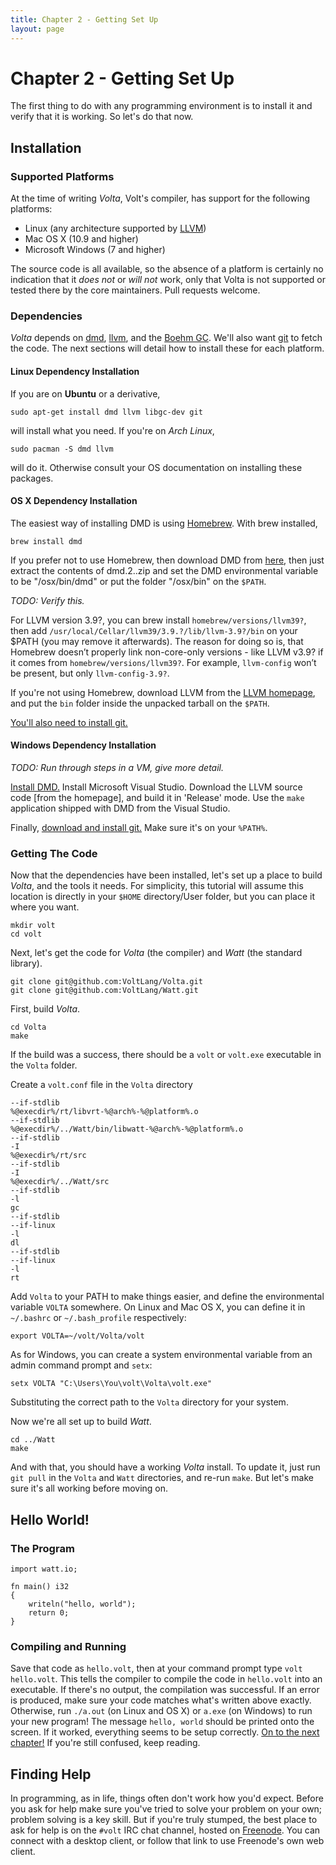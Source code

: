 ```yaml
---
title: Chapter 2 - Getting Set Up
layout: page
---
```

# Chapter 2 - Getting Set Up

The first thing to do with any programming environment is to install it and verify that it is working. So let's do that now.

## Installation

### Supported Platforms

At the time of writing *Volta*, Volt's compiler, has support for the following platforms:

* Linux (any architecture supported by [LLVM](http://llvm.org))
* Mac OS X (10.9 and higher)
* Microsoft Windows (7 and higher)

The source code is all available, so the absence of a platform is certainly no indication that it *does not* or *will not* work, only that Volta is not supported or tested there by the core maintainers. Pull requests welcome.

### Dependencies

*Volta* depends on [dmd](dlang.org), [llvm](llvm.org), and the [Boehm GC](http://www.hboehm.info/gc/). We'll also want [git](git-scm.com) to fetch the code. The next sections will detail how to install these for each platform.

#### Linux Dependency Installation

If you are on **Ubuntu** or a derivative,

	sudo apt-get install dmd llvm libgc-dev git

will install what you need. If you're on *Arch Linux*,

	sudo pacman -S dmd llvm

will do it. Otherwise consult your OS documentation on installing these packages.

#### OS X Dependency Installation

The easiest way of installing DMD is using [Homebrew](brew.sh). With brew installed,

	brew install dmd

If you prefer not to use Homebrew, then download DMD from [here](http://dlang.org/download.html), then just extract the contents of dmd.2..zip and set the DMD environmental variable to be "/osx/bin/dmd" or put the folder "/osx/bin" on the `$PATH`.

*TODO: Verify this.*

For LLVM version 3.9?, you can brew install `homebrew/versions/llvm39?`, then add `/usr/local/Cellar/llvm39/3.9.?/lib/llvm-3.9?/bin` on your $PATH (you may remove it afterwards). The reason for doing so is, that Homebrew doesn’t properly link non-core-only versions - like LLVM v3.9? if it comes from `homebrew/versions/llvm39?`. For example, `llvm-config` won’t be present, but only `llvm-config-3.9?`.

If you're not using Homebrew, download LLVM from the [LLVM homepage](llvm.org), and put the `bin` folder inside the unpacked tarball on the `$PATH`.

[You'll also need to install git.](https://git-scm.com/download/mac)

#### Windows Dependency Installation

*TODO: Run through steps in a VM, give more detail.*

[Install DMD.](dlang.org) Install Microsoft Visual Studio. Download the LLVM source code [from the homepage], and build it in 'Release' mode. Use the `make` application shipped with DMD from the Visual Studio.

Finally, [download and install git.](https://git-scm.com/download/win) Make sure it's on your `%PATH%`.

### Getting The Code

Now that the dependencies have been installed, let's set up a place to build *Volta*, and the tools it needs. For simplicity, this tutorial will assume this location is directly in your `$HOME` directory/User folder, but you can place it where you want.

	mkdir volt
	cd volt

Next, let's get the code for *Volta* (the compiler) and *Watt* (the standard library).

	git clone git@github.com:VoltLang/Volta.git
	git clone git@github.com:VoltLang/Watt.git

First, build *Volta*.

	cd Volta
	make

If the build was a success, there should be a `volt` or `volt.exe` executable in the `Volta` folder.

Create a `volt.conf` file in the `Volta` directory

	--if-stdlib
	%@execdir%/rt/libvrt-%@arch%-%@platform%.o
	--if-stdlib
	%@execdir%/../Watt/bin/libwatt-%@arch%-%@platform%.o
	--if-stdlib
	-I
	%@execdir%/rt/src
	--if-stdlib
	-I
	%@execdir%/../Watt/src
	--if-stdlib
	-l
	gc
	--if-stdlib
	--if-linux
	-l
	dl
	--if-stdlib
	--if-linux
	-l
	rt

Add `Volta` to your PATH to make things easier, and define the environmental variable `VOLTA` somewhere. On Linux and Mac OS X, you can define it in `~/.bashrc` or `~/.bash_profile` respectively:

	export VOLTA=~/volt/Volta/volt

As for Windows, you can create a system environmental variable from an admin command prompt and `setx`:

	setx VOLTA "C:\Users\You\volt\Volta\volt.exe"

Substituting the correct path to the `Volta` directory for your system.

Now we're all set up to build *Watt*.

	cd ../Watt
	make

And with that, you should have a working *Volta* install. To update it, just run `git pull` in the `Volta` and `Watt` directories, and re-run `make`. But let's make sure it's all working before moving on.

## Hello World!

### The Program

	import watt.io;

	fn main() i32
	{
		writeln("hello, world");
		return 0;
	}

### Compiling and Running

Save that code as `hello.volt`, then at your command prompt type `volt hello.volt`. This tells the compiler to compile the code in `hello.volt` into an executable. If there's no output, the compilation was successful. If an error is produced, make sure your code matches what's written above exactly. Otherwise, run `./a.out` (on Linux and OS X) or `a.exe` (on Windows) to run your new program! The message `hello, world` should be printed onto the screen. If it worked, everything seems to be setup correctly. [On to the next chapter!](c3-steps.html) If you're still confused, keep reading.

## Finding Help

In programming, as in life, things often don't work how you'd expect. Before you ask for help make sure you've tried to solve your problem on your own; problem solving is a key skill. But if you're truly stumped, the best place to ask for help is on the `#volt` IRC chat channel, hosted on [Freenode](https://webchat.freenode.net/). You can connect with a desktop client, or follow that link to use Freenode's own web client.
